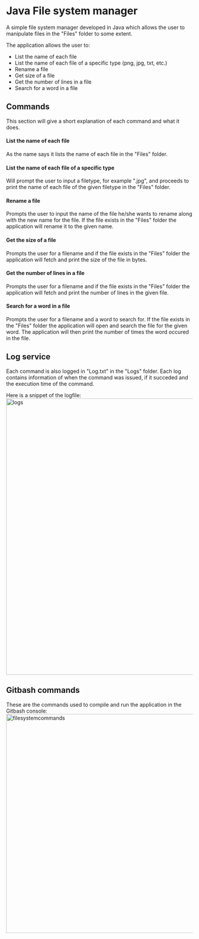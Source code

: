 # Java File system manager
A simple file system manager developed in Java which allows the user to manipulate files in the "Files" folder to some extent. 

The application allows the user to:
 - List the name of each file
 - List the name of each file of a specific type (png, jpg, txt, etc.)
 - Rename a file
 - Get size of a file
 - Get the number of lines in a file
 - Search for a word in a file

## Commands
This section will give a short explanation of each command and what it does.

#### List the name of each file
As the name says it lists the name of each file in the "Files" folder.

#### List the name of each file of a specific type
Will prompt the user to input a filetype, for example ".jpg", and proceeds to print the name of each file of the given filetype in the "Files" folder.

#### Rename a file
Prompts the user to input the name of the file he/she wants to rename along with the new name for the file. 
If the file exists in the "Files" folder the application will rename it to the given name. 

#### Get the size of a file
Prompts the user for a filename and if the file exists in the "Files" folder the application will fetch and print the size of the file in bytes.

#### Get the number of lines in a file
Prompts the user for a filename and if the file exists in the "Files" folder the application will fetch and print the number of lines in the given file.

#### Search for a word in a file
Prompts the user for a filename and a word to search for. If the file exists in the "Files" folder the application will open and search the file for the given word.
The application will then print the number of times the word occured in the file.

## Log service 
Each command is also logged in "Log.txt" in the "Logs" folder. Each log contains information of when the command was issued, if it succeded and the execution time of the command.

Here is a snippet of the logfile:
<img width="746" alt="logs" src="https://user-images.githubusercontent.com/21289637/95209728-f5a67280-07ea-11eb-8c12-94a618ffbc7e.PNG">


## Gitbash commands

These are the commands used to compile and run the application in the Gitbash console:
<img width="591" alt="filesystemcommands" src="https://user-images.githubusercontent.com/21289637/95202132-30a3a880-07e1-11eb-96cc-f682663ed345.PNG">
